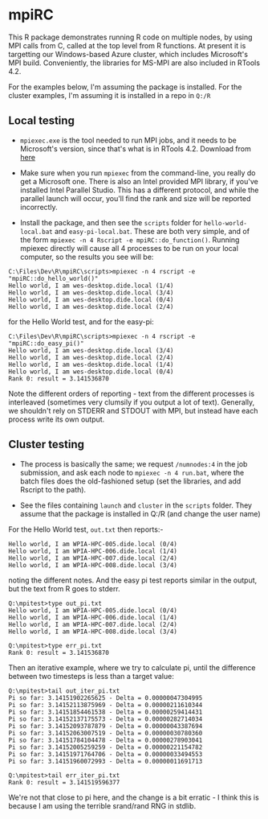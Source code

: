 # mpiRC

This R package demonstrates running R code on multiple nodes, by using
MPI calls from C, called at the top level from R functions. At present
it is targetting our Windows-based Azure cluster, which includes 
Microsoft's MPI build. Conveniently, the libraries for MS-MPI are
also included in RTools 4.2.

For the examples below, I'm assuming the package is installed. For 
the cluster examples, I'm assuming it is installed in a repo in `Q:/R`

## Local testing

* `mpiexec.exe` is the tool needed to run MPI jobs, and it needs to be
Microsoft's version, since that's what is in RTools 4.2.
Download from [here](https://www.microsoft.com/en-us/download/confirmation.aspx?id=100593)

* Make sure when you run `mpiexec` from the command-line, you really
do get a Microsoft one. There is also an Intel provided MPI library, 
if you've installed Intel Parallel Studio. This has a different protocol,
and while the parallel launch will occur, you'll find the rank and size 
will be reported incorrectly.

* Install the package, and then see the `scripts` folder for
`hello-world-local.bat` and `easy-pi-local.bat`. These are both very simple, and of the form
`mpiexec -n 4 Rscript -e mpiRC::do_function()`. Running mpiexec directly will cause all 4
processes to be run on your local computer, so the results you see will be:

```
C:\Files\Dev\R\mpiRC\scripts>mpiexec -n 4 rscript -e "mpiRC::do_hello_world()"
Hello world, I am wes-desktop.dide.local (1/4)
Hello world, I am wes-desktop.dide.local (3/4)
Hello world, I am wes-desktop.dide.local (0/4)
Hello world, I am wes-desktop.dide.local (2/4)
```
for the Hello World test, and for the easy-pi:

```
C:\Files\Dev\R\mpiRC\scripts>mpiexec -n 4 rscript -e "mpiRC::do_easy_pi()"
Hello world, I am wes-desktop.dide.local (3/4)
Hello world, I am wes-desktop.dide.local (2/4)
Hello world, I am wes-desktop.dide.local (1/4)
Hello world, I am wes-desktop.dide.local (0/4)
Rank 0: result = 3.141536870
```

Note the different orders of reporting - text from the different processes is
interleaved (sometimes very clumsily if you output a lot of text). Generally,
we shouldn't rely on STDERR and STDOUT with MPI, but instead have each 
process write its own output. 

## Cluster testing

* The process is basically the same; we request `/numnodes:4` in the job submission,
and ask each node to `mpiexec -n 4 run.bat`, where the batch files does the 
old-fashioned setup (set the libraries, and add Rscript to the path).

* See the files containing `launch` and `cluster` in the `scripts` folder. They
assume that the package is installed in Q:/R (and change the user name)

For the Hello World test, `out.txt` then reports:-
```
Hello world, I am WPIA-HPC-005.dide.local (0/4)
Hello world, I am WPIA-HPC-006.dide.local (1/4)
Hello world, I am WPIA-HPC-007.dide.local (2/4)
Hello world, I am WPIA-HPC-008.dide.local (3/4)
```
noting the different notes. And the easy pi test reports similar in the output, 
but the text from R goes to stderr. 

```
Q:\mpitest>type out_pi.txt
Hello world, I am WPIA-HPC-005.dide.local (0/4)
Hello world, I am WPIA-HPC-006.dide.local (1/4)
Hello world, I am WPIA-HPC-007.dide.local (2/4)
Hello world, I am WPIA-HPC-008.dide.local (3/4)

Q:\mpitest>type err_pi.txt
Rank 0: result = 3.141536870
```

Then an iterative example, where we try to calculate pi, until the difference
between two timesteps is less than a target value:

```
Q:\mpitest>tail out_iter_pi.txt
Pi so far: 3.14151902265625 - Delta = 0.00000047304995
Pi so far: 3.14152113875969 - Delta = 0.00000211610344
Pi so far: 3.14151854461538 - Delta = 0.00000259414431
Pi so far: 3.14152137175573 - Delta = 0.00000282714034
Pi so far: 3.14152093787879 - Delta = 0.00000043387694
Pi so far: 3.14152063007519 - Delta = 0.00000030780360
Pi so far: 3.14151784104478 - Delta = 0.00000278903041
Pi so far: 3.14152005259259 - Delta = 0.00000221154782
Pi so far: 3.14151971764706 - Delta = 0.00000033494553
Pi so far: 3.14151960072993 - Delta = 0.00000011691713

Q:\mpitest>tail err_iter_pi.txt
Rank 0: result = 3.141519596377
```

We're not that close to pi here, and the change is a bit erratic - I think 
this is because I am using the terrible srand/rand RNG in stdlib.
